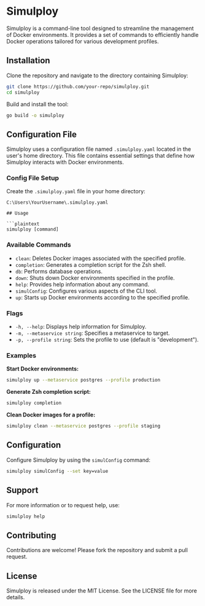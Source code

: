# Simulploy

Simulploy is a command-line tool designed to streamline the management of Docker environments. It provides a set of commands to efficiently handle Docker operations tailored for various development profiles.

## Installation

Clone the repository and navigate to the directory containing Simulploy:

```bash
git clone https://github.com/your-repo/simulploy.git
cd simulploy
```

Build and install the tool:

```bash
go build -o simulploy
```

## Configuration File

Simulploy uses a configuration file named `.simulploy.yaml` located in the user's home directory. This file contains essential settings that define how Simulploy interacts with Docker environments.

### Config File Setup

Create the `.simulploy.yaml` file in your home directory:

```plaintext
C:\Users\YourUsername\.simulploy.yaml

## Usage

```plaintext
simulploy [command]
```

### Available Commands

- `clean`: Deletes Docker images associated with the specified profile.
- `completion`: Generates a completion script for the Zsh shell.
- `db`: Performs database operations.
- `down`: Shuts down Docker environments specified in the profile.
- `help`: Provides help information about any command.
- `simulConfig`: Configures various aspects of the CLI tool.
- `up`: Starts up Docker environments according to the specified profile.

### Flags

- `-h, --help`: Displays help information for Simulploy.
- `-m, --metaservice string`: Specifies a metaservice to target.
- `-p, --profile string`: Sets the profile to use (default is "development").

### Examples

**Start Docker environments:**

```bash
simulploy up --metaservice postgres --profile production
```

**Generate Zsh completion script:**

```bash
simulploy completion
```

**Clean Docker images for a profile:**

```bash
simulploy clean --metaservice postgres --profile staging
```

## Configuration

Configure Simulploy by using the `simulConfig` command:

```bash
simulploy simulConfig --set key=value
```

## Support

For more information or to request help, use:

```bash
simulploy help
```

## Contributing

Contributions are welcome! Please fork the repository and submit a pull request.

## License

Simulploy is released under the MIT License. See the LICENSE file for more details.
